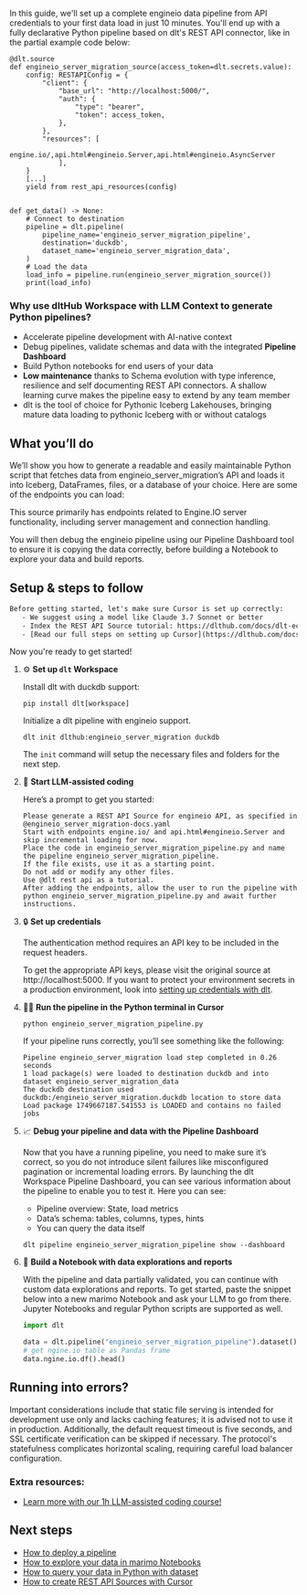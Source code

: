 In this guide, we'll set up a complete engineio data pipeline from API credentials to your first data load in just 10 minutes. You'll end up with a fully declarative Python pipeline based on dlt's REST API connector, like in the partial example code below:

```python-outcome
@dlt.source
def engineio_server_migration_source(access_token=dlt.secrets.value):
    config: RESTAPIConfig = {
        "client": {
            "base_url": "http://localhost:5000/",
            "auth": {
                "type": "bearer",
                "token": access_token,
            },
        },
        "resources": [
            engine.io/,api.html#engineio.Server,api.html#engineio.AsyncServer
            ],
    }
    [...]
    yield from rest_api_resources(config)


def get_data() -> None:
    # Connect to destination
    pipeline = dlt.pipeline(
        pipeline_name='engineio_server_migration_pipeline',
        destination='duckdb',
        dataset_name='engineio_server_migration_data', 
    )
    # Load the data
    load_info = pipeline.run(engineio_server_migration_source())
    print(load_info) 
```

### Why use dltHub Workspace with LLM Context to generate Python pipelines?

- Accelerate pipeline development with AI-native context
- Debug pipelines, validate schemas and data with the integrated **Pipeline Dashboard**
- Build Python notebooks for end users of your data
- **Low maintenance** thanks to Schema evolution with type inference, resilience and self documenting REST API connectors. A shallow learning curve makes the pipeline easy to extend by any team member
- dlt is the tool of choice for Pythonic Iceberg Lakehouses, bringing mature data loading to pythonic Iceberg with or without catalogs

## What you’ll do

We’ll show you how to generate a readable and easily maintainable Python script that fetches data from engineio_server_migration’s API and loads it into Iceberg, DataFrames, files, or a database of your choice. Here are some of the endpoints you can load:

This source primarily has endpoints related to Engine.IO server functionality, including server management and connection handling.

You will then debug the engineio pipeline using our Pipeline Dashboard tool to ensure it is copying the data correctly, before building a Notebook to explore your data and build reports.

## Setup & steps to follow

```default
Before getting started, let's make sure Cursor is set up correctly:
   - We suggest using a model like Claude 3.7 Sonnet or better
   - Index the REST API Source tutorial: https://dlthub.com/docs/dlt-ecosystem/verified-sources/rest_api/ and add it to context as **@dlt rest api**
   - [Read our full steps on setting up Cursor](https://dlthub.com/docs/dlt-ecosystem/llm-tooling/cursor-restapi#23-configuring-cursor-with-documentation)
```

Now you're ready to get started!

1. ⚙️ **Set up `dlt` Workspace**
    
    Install dlt with duckdb support:
    ```shell
    pip install dlt[workspace]
    ```

    Initialize a dlt pipeline with engineio support.
    ```shell
    dlt init dlthub:engineio_server_migration duckdb
    ```

    The `init` command will setup the necessary files and folders for the next step.
    
2. 🤠 **Start LLM-assisted coding**
    
    Here’s a prompt to get you started:
    
    ```prompt
    Please generate a REST API Source for engineio API, as specified in @engineio_server_migration-docs.yaml 
    Start with endpoints engine.io/ and api.html#engineio.Server and skip incremental loading for now. 
    Place the code in engineio_server_migration_pipeline.py and name the pipeline engineio_server_migration_pipeline. 
    If the file exists, use it as a starting point. 
    Do not add or modify any other files. 
    Use @dlt rest api as a tutorial. 
    After adding the endpoints, allow the user to run the pipeline with python engineio_server_migration_pipeline.py and await further instructions.
    ```

    
3. 🔒 **Set up credentials** 
    
    The authentication method requires an API key to be included in the request headers.
    
    To get the appropriate API keys, please visit the original source at http://localhost:5000.
    If you want to protect your environment secrets in a production environment, look into [setting up credentials with dlt](https://dlthub.com/docs/walkthroughs/add_credentials).
    
4. 🏃‍♀️ **Run the pipeline in the Python terminal in Cursor**
    
    ```shell
    python engineio_server_migration_pipeline.py
    ```
    
    If your pipeline runs correctly, you’ll see something like the following:
    
    ```shell
    Pipeline engineio_server_migration load step completed in 0.26 seconds
    1 load package(s) were loaded to destination duckdb and into dataset engineio_server_migration_data
    The duckdb destination used duckdb:/engineio_server_migration.duckdb location to store data
    Load package 1749667187.541553 is LOADED and contains no failed jobs
    ```
    
5. 📈 **Debug your pipeline and data with the Pipeline Dashboard**

    Now that you have a running pipeline, you need to make sure it’s correct, so you do not introduce silent failures like misconfigured pagination or incremental loading errors. By launching the dlt Workspace Pipeline Dashboard, you can see various information about the pipeline to enable you to test it. Here you can see:
    - Pipeline overview: State, load metrics
    - Data’s schema: tables, columns, types, hints
    - You can query the data itself
    
    ```shell
    dlt pipeline engineio_server_migration_pipeline show --dashboard
    ```
    
6. 🐍 **Build a Notebook with data explorations and reports**

    With the pipeline and data partially validated, you can continue with custom data explorations and reports. To get started, paste the snippet below into a new marimo Notebook and ask your LLM to go from there. Jupyter Notebooks and regular Python scripts are supported as well.

    
    ```python
    import dlt

   data = dlt.pipeline("engineio_server_migration_pipeline").dataset()
   # get ngine.io table as Pandas frame
   data.ngine.io.df().head()
    ```

## Running into errors?

Important considerations include that static file serving is intended for development use only and lacks caching features; it is advised not to use it in production. Additionally, the default request timeout is five seconds, and SSL certificate verification can be skipped if necessary. The protocol's statefulness complicates horizontal scaling, requiring careful load balancer configuration.

### Extra resources:

- [Learn more with our 1h LLM-assisted coding course!](https://www.youtube.com/watch?v=GGid70rnJuM)

## Next steps

- [How to deploy a pipeline](https://dlthub.com/docs/walkthroughs/deploy-a-pipeline)
- [How to explore your data in marimo Notebooks](https://dlthub.com/docs/general-usage/dataset-access/marimo)
- [How to query your data in Python with dataset](https://dlthub.com/docs/general-usage/dataset-access/dataset)
- [How to create REST API Sources with Cursor](https://dlthub.com/docs/dlt-ecosystem/llm-tooling/cursor-restapi)